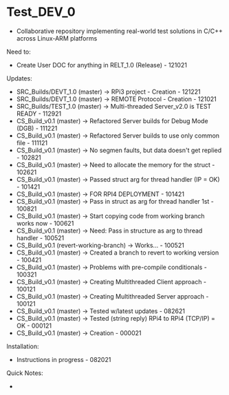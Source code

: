 # Test_DEV_0

- Collaborative repository implementing real-world test solutions in C/C++ 
across Linux-ARM platforms

Need to:

- Create User DOC for anything in RELT_1.0 (Release)                         - 121021 

Updates:

- SRC_Builds/DEVT_1.0 (master) -> RPi3 project - Creation                 - 121221
- SRC_Builds/DEVT_1.0 (master) -> REMOTE Protocol - Creation                 - 121021
- SRC_Builds/TEST_1.0 (master) -> Multi-threaded Server_v2.0 is TEST READY   - 112921
- CS_Build_v0.1 (master) -> Refactored Server builds for Debug Mode (DGB)    - 111221
- CS_Build_v0.1 (master) -> Refactored Server builds to use only common file - 111121
- CS_Build_v0.1 (master) -> No segmen faults, but data doesn't get replied   - 102821
- CS_Build_v0.1 (master) -> Need to allocate the memory for the struct       - 102621
- CS_Build_v0.1 (master) -> Passed struct arg for thread handler (IP = OK)   - 101421
- CS_Build_v0.1 (master) -> FOR RPI4 DEPLOYMENT                              - 101421
- CS_Build_v0.1 (master) -> Pass in struct as arg for thread handler 1st     - 100821
- CS_Build_v0.1 (master) -> Start copying code from working branch works now - 100621
- CS_Build_v0.1 (master) -> Need: Pass in structure as arg to thread handler - 100521
- CS_Build_v0.1 (revert-working-branch) -> Works...                          - 100521
- CS_Build_v0.1 (master) -> Created a branch to revert to working version    - 100421
- CS_Build_v0.1 (master) -> Problems with pre-compile conditionals           - 100321
- CS_Build_v0.1 (master) -> Creating Multithreaded Client approach           - 100121
- CS_Build_v0.1 (master) -> Creating Multithreaded Server approach           - 100121
- CS_Build_v0.1 (master) -> Tested w/latest updates                          - 082621
- CS_Build_v0.1 (master) -> Tested (string reply) RPi4 to RPi4 (TCP/IP) = OK - 000121
- CS_Build_v0.1 (master) -> Creation                                         - 000021

Installation:

- Instructions in progress - 082021

Quick Notes:

- 
